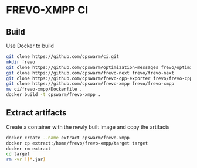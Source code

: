 # FREVO-XMPP CI

## Build
Use Docker to build
```bash
git clone https://github.com/cpswarm/ci.git
mkdir frevo
git clone https://github.com/cpswarm/optimization-messages frevo/optimization-messages
git clone https://github.com/cpswarm/frevo-next frevo/frevo-next
git clone https://github.com/cpswarm/frevo-cpp-exporter frevo/frevo-cpp-exporter
git clone https://github.com/cpswarm/frevo-xmpp frevo/frevo-xmpp
mv ci/frevo-xmpp/Dockerfile .
docker build -t cpswarm/frevo-xmpp .
```

## Extract artifacts
Create a container with the newly built image and copy the artifacts
```bash
docker create --name extract cpswarm/frevo-xmpp
docker cp extract:/home/frevo/frevo-xmpp/target target
docker rm extract
cd target
rm -vr !(*.jar)
```
